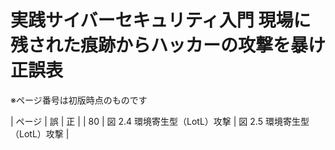 # 実践サイバーセキュリティ入門 現場に残された痕跡からハッカーの攻撃を暴け 正誤表

※ページ番号は初版時点のものです

| ページ | 誤 | 正 |
| 80 | 図 2.4 環境寄生型（LotL）攻撃 | 図 2.5 環境寄生型（LotL）攻撃 |